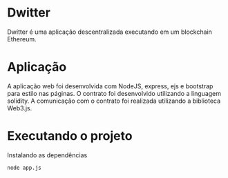 # Dwitter
Dwitter é uma aplicação descentralizada executando em um blockchain Ethereum.

# Aplicação
A aplicação web foi desenvolvida com NodeJS, express, ejs e bootstrap para estilo nas páginas. O contrato foi desenvolvido 
utilizando a linguagem solidity. A comunicação com o contrato foi realizada utilizando a biblioteca Web3.js. 

# Executando o projeto
Instalando as dependências
```console
node app.js
```
